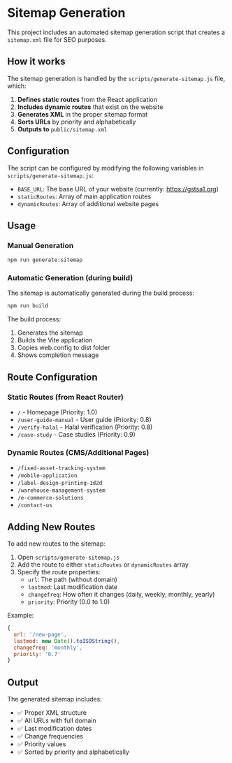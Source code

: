 # Sitemap Generation

This project includes an automated sitemap generation script that creates a `sitemap.xml` file for SEO purposes.

## How it works

The sitemap generation is handled by the `scripts/generate-sitemap.js` file, which:

1. **Defines static routes** from the React application
2. **Includes dynamic routes** that exist on the website
3. **Generates XML** in the proper sitemap format
4. **Sorts URLs** by priority and alphabetically
5. **Outputs to** `public/sitemap.xml`

## Configuration

The script can be configured by modifying the following variables in `scripts/generate-sitemap.js`:

- `BASE_URL`: The base URL of your website (currently: https://gstsa1.org)
- `staticRoutes`: Array of main application routes
- `dynamicRoutes`: Array of additional website pages

## Usage

### Manual Generation

```bash
npm run generate:sitemap
```

### Automatic Generation (during build)

The sitemap is automatically generated during the build process:

```bash
npm run build
```

The build process:

1. Generates the sitemap
2. Builds the Vite application
3. Copies web.config to dist folder
4. Shows completion message

## Route Configuration

### Static Routes (from React Router)

- `/` - Homepage (Priority: 1.0)
- `/user-guide-manual` - User guide (Priority: 0.8)
- `/verify-halal` - Halal verification (Priority: 0.8)
- `/case-study` - Case studies (Priority: 0.9)

### Dynamic Routes (CMS/Additional Pages)

- `/fixed-asset-tracking-system`
- `/mobile-application`
- `/label-design-printing-1d2d`
- `/warehouse-management-system`
- `/e-commerce-solutions`
- `/contact-us`

## Adding New Routes

To add new routes to the sitemap:

1. Open `scripts/generate-sitemap.js`
2. Add the route to either `staticRoutes` or `dynamicRoutes` array
3. Specify the route properties:
   - `url`: The path (without domain)
   - `lastmod`: Last modification date
   - `changefreq`: How often it changes (daily, weekly, monthly, yearly)
   - `priority`: Priority (0.0 to 1.0)

Example:

```javascript
{
  url: '/new-page',
  lastmod: new Date().toISOString(),
  changefreq: 'monthly',
  priority: '0.7'
}
```

## Output

The generated sitemap includes:

- ✅ Proper XML structure
- ✅ All URLs with full domain
- ✅ Last modification dates
- ✅ Change frequencies
- ✅ Priority values
- ✅ Sorted by priority and alphabetically
